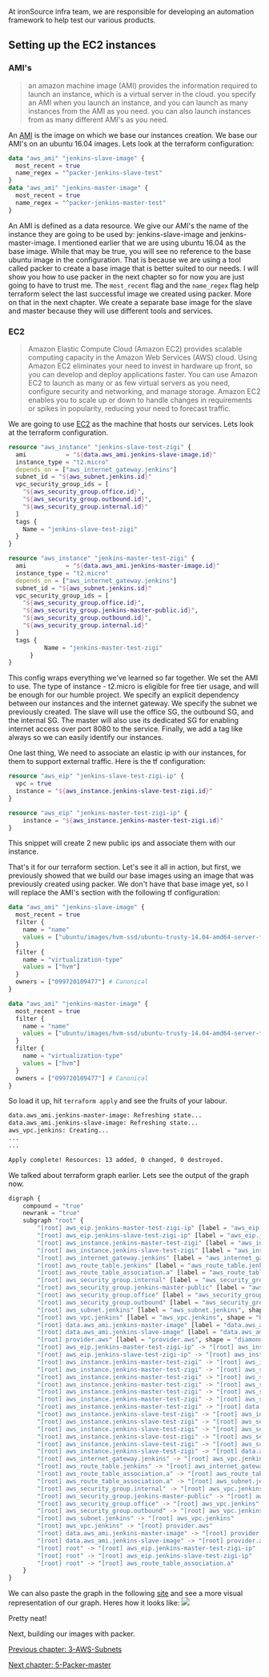 At ironSource infra team, we are responsible for developing an automation framework to help test our various products.

## Setting up the EC2 instances

### AMI's
>an amazon machine image (AMI) provides the information required to launch an instance, which is a virtual server in the cloud. you specify an AMI when you launch an instance, and you can launch as many instances from the AMI as you need. you can also launch instances from as many different AMI's as you need.


An [AMI](http://docs.aws.amazon.com/AWSEC2/latest/UserGuide/AMIs.html) is the image on which we base our instances creation. We base our AMI's on an ubuntu 16.04 images. Lets look at the terraform configuration:
```terraform
data "aws_ami" "jenkins-slave-image" {
  most_recent = true
  name_regex = "^packer-jenkins-slave-test"
}
data "aws_ami" "jenkins-master-image" {
  most_recent = true
  name_regex = "^packer-jenkins-master-test"
}
```

An AMI is defined as a data resource. We give our AMI's the name of the instance they are going to be used by: jenkins-slave-image and jenkins-master-image. 
I mentioned earlier that we are using ubuntu 16.04 as the base image. While that may be true, you will see no reference to the base ubuntu image in the configuration. 
That is because we are using a tool called packer to create a base image that is better suited to our needs. 
I will show you how to use packer in the next chapter so for now you are just going to have to trust me. 
The `most_recent` flag and the `name_regex` flag help terraform select the last successful image we created using packer. More on that in the next chapter. 
We create a separate base image for the slave and master because they will use different tools and services.

### EC2

>Amazon Elastic Compute Cloud (Amazon EC2) provides scalable computing capacity in the Amazon Web Services (AWS) cloud. Using Amazon EC2 eliminates your need to invest in hardware up front, so you can develop and deploy applications faster. You can use Amazon EC2 to launch as many or as few virtual servers as you need, configure security and networking, and manage storage. Amazon EC2 enables you to scale up or down to handle changes in requirements or spikes in popularity, reducing your need to forecast traffic.

We are going to use [EC2](https://aws.amazon.com/ec2/) as the machine that hosts our services. Lets look at the terraform configuration.

```terraform
resource "aws_instance" "jenkins-slave-test-zigi" {
  ami           = "${data.aws_ami.jenkins-slave-image.id}"
  instance_type = "t2.micro"
  depends_on = ["aws_internet_gateway.jenkins"]  
  subnet_id = "${aws_subnet.jenkins.id}"
  vpc_security_group_ids = [ 
    "${aws_security_group.office.id}", 
    "${aws_security_group.outbound.id}",
    "${aws_security_group.internal.id}"
  ]
  tags {
    Name = "jenkins-slave-test-zigi"
  }
}

resource "aws_instance" "jenkins-master-test-zigi" {
  ami           = "${data.aws_ami.jenkins-master-image.id}"
  instance_type = "t2.micro"
  depends_on = ["aws_internet_gateway.jenkins"]  
  subnet_id = "${aws_subnet.jenkins.id}"
  vpc_security_group_ids = [ 
    "${aws_security_group.office.id}", 
    "${aws_security_group.jenkins-master-public.id}", 
    "${aws_security_group.outbound.id}",
    "${aws_security_group.internal.id}"
  ]
  tags {
          Name = "jenkins-master-test-zigi"
      }
}
```

This config wraps everything we've learned so far together. We set the AMI to use. The type of instance - t2.micro is eligible for free tier usage, and will be enough for our humble project. 
We specify an explicit dependency between our instances and the internet gateway. We specify the subnet we previously created. The slave will use the office SG, the outbound SG, and the internal SG. 
The master will also use its dedicated SG for enabling internet access over port 8080 to the service. Finally, we add a tag like always so we can easily identify our instances.

One last thing, We need to associate an elastic ip with our instances, for them to support external traffic. Here is the tf configuration: 

```terraform
resource "aws_eip" "jenkins-slave-test-zigi-ip" {
  vpc = true
  instance = "${aws_instance.jenkins-slave-test-zigi.id}"
}

resource "aws_eip" "jenkins-master-test-zigi-ip" {
    instance = "${aws_instance.jenkins-master-test-zigi.id}"
}
```

This snippet will create 2 new public ips and associate them with our instance. 

That's it for our terraform section. Let's see it all in action, but first, we previously showed that we build our base images using an image that was previously created using packer. We don't have that base image yet, so I will replace the AMI's section with the following tf configuration: 


```terraform
data "aws_ami" "jenkins-slave-image" {
  most_recent = true
  filter {
    name = "name"
    values = ["ubuntu/images/hvm-ssd/ubuntu-trusty-14.04-amd64-server-*"]
  }
  filter {
    name = "virtualization-type"
    values = ["hvm"]
  }
  owners = ["099720109477"] # Canonical
}

data "aws_ami" "jenkins-master-image" {
  most_recent = true
  filter {
    name = "name"
    values = ["ubuntu/images/hvm-ssd/ubuntu-trusty-14.04-amd64-server-*"]
  }
  filter {
    name = "virtualization-type"
    values = ["hvm"]
  }
  owners = ["099720109477"] # Canonical
}
```

So load it up, hit `terraform apply` and see the fruits of your labour. 

```sh 
data.aws_ami.jenkins-master-image: Refreshing state...
data.aws_ami.jenkins-slave-image: Refreshing state...
aws_vpc.jenkins: Creating...
...
...

Apply complete! Resources: 13 added, 0 changed, 0 destroyed.
```

We talked about terraform graph earlier. Lets see the output of the graph now.
```terraform
digraph {
	compound = "true"
	newrank = "true"
	subgraph "root" {
		"[root] aws_eip.jenkins-master-test-zigi-ip" [label = "aws_eip.jenkins-master-test-zigi-ip", shape = "box"]
		"[root] aws_eip.jenkins-slave-test-zigi-ip" [label = "aws_eip.jenkins-slave-test-zigi-ip", shape = "box"]
		"[root] aws_instance.jenkins-master-test-zigi" [label = "aws_instance.jenkins-master-test-zigi", shape = "box"]
		"[root] aws_instance.jenkins-slave-test-zigi" [label = "aws_instance.jenkins-slave-test-zigi", shape = "box"]
		"[root] aws_internet_gateway.jenkins" [label = "aws_internet_gateway.jenkins", shape = "box"]
		"[root] aws_route_table.jenkins" [label = "aws_route_table.jenkins", shape = "box"]
		"[root] aws_route_table_association.a" [label = "aws_route_table_association.a", shape = "box"]
		"[root] aws_security_group.internal" [label = "aws_security_group.internal", shape = "box"]
		"[root] aws_security_group.jenkins-master-public" [label = "aws_security_group.jenkins-master-public", shape = "box"]
		"[root] aws_security_group.office" [label = "aws_security_group.office", shape = "box"]
		"[root] aws_security_group.outbound" [label = "aws_security_group.outbound", shape = "box"]
		"[root] aws_subnet.jenkins" [label = "aws_subnet.jenkins", shape = "box"]
		"[root] aws_vpc.jenkins" [label = "aws_vpc.jenkins", shape = "box"]
		"[root] data.aws_ami.jenkins-master-image" [label = "data.aws_ami.jenkins-master-image", shape = "box"]
		"[root] data.aws_ami.jenkins-slave-image" [label = "data.aws_ami.jenkins-slave-image", shape = "box"]
		"[root] provider.aws" [label = "provider.aws", shape = "diamond"]
		"[root] aws_eip.jenkins-master-test-zigi-ip" -> "[root] aws_instance.jenkins-master-test-zigi"
		"[root] aws_eip.jenkins-slave-test-zigi-ip" -> "[root] aws_instance.jenkins-slave-test-zigi"
		"[root] aws_instance.jenkins-master-test-zigi" -> "[root] aws_internet_gateway.jenkins"
		"[root] aws_instance.jenkins-master-test-zigi" -> "[root] aws_security_group.internal"
		"[root] aws_instance.jenkins-master-test-zigi" -> "[root] aws_security_group.jenkins-master-public"
		"[root] aws_instance.jenkins-master-test-zigi" -> "[root] aws_security_group.office"
		"[root] aws_instance.jenkins-master-test-zigi" -> "[root] aws_security_group.outbound"
		"[root] aws_instance.jenkins-master-test-zigi" -> "[root] aws_subnet.jenkins"
		"[root] aws_instance.jenkins-master-test-zigi" -> "[root] data.aws_ami.jenkins-master-image"
		"[root] aws_instance.jenkins-slave-test-zigi" -> "[root] aws_internet_gateway.jenkins"
		"[root] aws_instance.jenkins-slave-test-zigi" -> "[root] aws_security_group.internal"
		"[root] aws_instance.jenkins-slave-test-zigi" -> "[root] aws_security_group.office"
		"[root] aws_instance.jenkins-slave-test-zigi" -> "[root] aws_security_group.outbound"
		"[root] aws_instance.jenkins-slave-test-zigi" -> "[root] aws_subnet.jenkins"
		"[root] aws_instance.jenkins-slave-test-zigi" -> "[root] data.aws_ami.jenkins-slave-image"
		"[root] aws_internet_gateway.jenkins" -> "[root] aws_vpc.jenkins"
		"[root] aws_route_table.jenkins" -> "[root] aws_internet_gateway.jenkins"
		"[root] aws_route_table_association.a" -> "[root] aws_route_table.jenkins"
		"[root] aws_route_table_association.a" -> "[root] aws_subnet.jenkins"
		"[root] aws_security_group.internal" -> "[root] aws_vpc.jenkins"
		"[root] aws_security_group.jenkins-master-public" -> "[root] aws_vpc.jenkins"
		"[root] aws_security_group.office" -> "[root] aws_vpc.jenkins"
		"[root] aws_security_group.outbound" -> "[root] aws_vpc.jenkins"
		"[root] aws_subnet.jenkins" -> "[root] aws_vpc.jenkins"
		"[root] aws_vpc.jenkins" -> "[root] provider.aws"
		"[root] data.aws_ami.jenkins-master-image" -> "[root] provider.aws"
		"[root] data.aws_ami.jenkins-slave-image" -> "[root] provider.aws"
		"[root] root" -> "[root] aws_eip.jenkins-master-test-zigi-ip"
		"[root] root" -> "[root] aws_eip.jenkins-slave-test-zigi-ip"
		"[root] root" -> "[root] aws_route_table_association.a"
	}
}
```
We can also paste the graph in the following [site](http://www.webgraphviz.com/) and see a more visual representation of our graph. Heres how it looks like: 
![](https://github.com/ironSource/ci-cd-from-scratch/blob/master/src/tutorial/images/Screenshot%202017-03-12%2017.45.06.png)

Pretty neat!

Next, building our images with packer.

[Previous chapter: 3-AWS-Subnets](https://github.com/ironSource/ci-cd-from-scratch/tree/master/src/tutorial/3-aws-subnets) 

[Next chapter: 5-Packer-master](https://github.com/ironSource/ci-cd-from-scratch/tree/master/src/tutorial/5-packer-master) 
